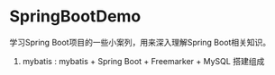 # SpringBootDemo

学习Spring Boot项目的一些小案列，用来深入理解Spring Boot相关知识。
1. mybatis : mybatis + Spring Boot + Freemarker + MySQL 搭建组成

